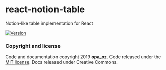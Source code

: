 # react-notion-table

Notion-like table implementation for React

[![Version](https://img.shields.io/badge/license-MIT-green.svg)](https://github.com/opa-oz/react-notion-table/blob/master/LICENSE)

### Copyright and license

Code and documentation copyright 2019 **opa_oz**.
Code released under the [MIT license](https://github.com/opa-oz/react-notion-table/blob/master/LICENSE.md).
Docs released under Creative Commons.
